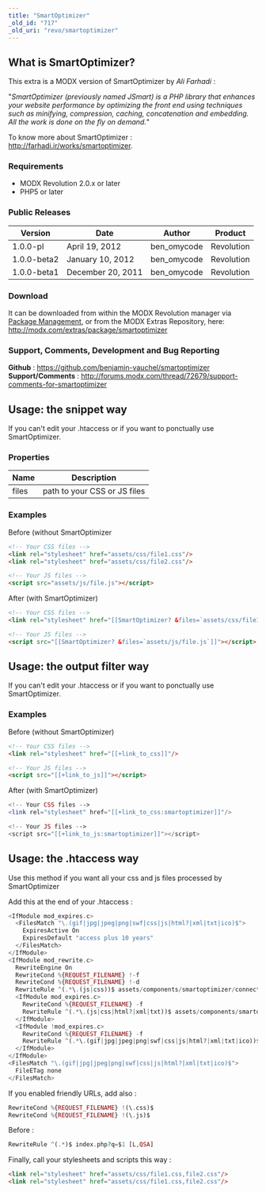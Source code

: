 ```yaml
---
title: "SmartOptimizer"
_old_id: "717"
_old_uri: "revo/smartoptimizer"
---
```


## What is SmartOptimizer?

This extra is a MODX version of SmartOptimizer by _Ali Farhadi_ :

"_SmartOptimizer (previously named JSmart) is a PHP library that enhances your website performance by optimizing the front end using techniques such as minifying, compression, caching, concatenation and embedding. All the work is done on the fly on demand._"

To know more about SmartOptimizer : <http://farhadi.ir/works/smartoptimizer>.

### Requirements

- MODX Revolution 2.0.x or later
- PHP5 or later

### Public Releases

| Version     | Date              | Author       | Product    |
| ----------- | ----------------- | ------------ | ---------- |
| 1.0.0-pl    | April 19, 2012    | ben\_omycode | Revolution |
| 1.0.0-beta2 | January 10, 2012  | ben\_omycode | Revolution |
| 1.0.0-beta1 | December 20, 2011 | ben\_omycode | Revolution |

### Download

It can be downloaded from within the MODX Revolution manager via [Package Management](developing-in-modx/advanced-development/package-management "Package Management"), or from the MODX Extras Repository, here: <http://modx.com/extras/package/smartoptimizer>

### Support, Comments, Development and Bug Reporting

**Github** : <https://github.com/benjamin-vauchel/smartoptimizer>
**Support/Comments** : <http://forums.modx.com/thread/72679/support-comments-for-smartoptimizer>

## Usage: the snippet way

If you can't edit your .htaccess or if you want to ponctually use SmartOptimizer.

### Properties

| Name  | Description                  |
| ----- | ---------------------------- |
| files | path to your CSS or JS files |

### Examples

Before (without SmartOptimizer

``` html
<!-- Your CSS files -->
<link rel="stylesheet" href="assets/css/file1.css"/>
<link rel="stylesheet" href="assets/css/file2.css"/>

<!-- Your JS files -->
<script src="assets/js/file.js"></script>
```

After (with SmartOptimizer)

``` html
<!-- Your CSS files -->
<link rel="stylesheet" href="[[SmartOptimizer? &files=`assets/css/file1.css,file2.css`]]"/>

<!-- Your JS files -->
<script src="[[SmartOptimizer? &files=`assets/js/file.js`]]"></script>
```

## Usage: the output filter way

If you can't edit your .htaccess or if you want to ponctually use SmartOptimizer.

### Examples

Before (without SmartOptimizer)

``` html                      |
<!-- Your CSS files -->
<link rel="stylesheet" href="[[+link_to_css]]"/>

<!-- Your JS files -->
<script src="[[+link_to_js]]"></script>
```

After (with SmartOptimizer)

``` php
<!-- Your CSS files -->
<link rel="stylesheet" href="[[+link_to_css:smartoptimizer]]"/>

<!-- Your JS files -->
<script src="[[+link_to_js:smartoptimizer]]"></script>
```

## Usage: the .htaccess way

Use this method if you want all your css and js files processed by SmartOptimizer

Add this at the end of your .htaccess :

``` php
<IfModule mod_expires.c>
  <FilesMatch "\.(gif|jpg|jpeg|png|swf|css|js|html?|xml|txt|ico)$">
    ExpiresActive On
    ExpiresDefault "access plus 10 years"
  </FilesMatch>
</IfModule>
<IfModule mod_rewrite.c>
  RewriteEngine On  
  RewriteCond %{REQUEST_FILENAME} !-f
  RewriteCond %{REQUEST_FILENAME} !-d
  RewriteRule ^(.*\.(js|css))$ assets/components/smartoptimizer/connector.php?$1
  <IfModule mod_expires.c>
    RewriteCond %{REQUEST_FILENAME} -f
    RewriteRule ^(.*\.(js|css|html?|xml|txt))$ assets/components/smartoptimizer/connector.php?$1
  </IfModule>
  <IfModule !mod_expires.c>
    RewriteCond %{REQUEST_FILENAME} -f
    RewriteRule ^(.*\.(gif|jpg|jpeg|png|swf|css|js|html?|xml|txt|ico))$ assets/components/smartoptimizer/connector.php?$1
  </IfModule>
</IfModule>
<FilesMatch "\.(gif|jpg|jpeg|png|swf|css|js|html?|xml|txt|ico)$">
  FileETag none
</FilesMatch>
```

If you enabled friendly URLs, add also :

``` php
RewriteCond %{REQUEST_FILENAME} !(\.css)$
RewriteCond %{REQUEST_FILENAME} !(\.js)$
```

Before :

``` php
RewriteRule ^(.*)$ index.php?q=$1 [L,QSA]
```

Finally, call your stylesheets and scripts this way :

``` html
<link rel="stylesheet" href="assets/css/file1.css,file2.css"/>
<link rel="stylesheet" href="assets/css/file1.css,file2.css"/>
```
